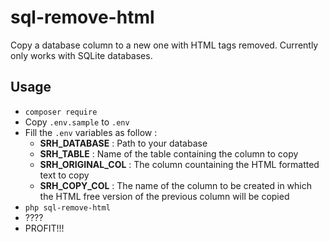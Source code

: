 # sql-remove-html
Copy a database column to a new one with HTML tags removed. Currently only works with SQLite databases.
## Usage
* `composer require`
* Copy `.env.sample` to `.env`
* Fill the `.env` variables as follow :
    - **SRH_DATABASE** : Path to your database
    - **SRH_TABLE** : Name of the table containing the column to copy
    - **SRH_ORIGINAL_COL** : The column countaining the HTML formatted text to copy
    - **SRH_COPY_COL** : The name of the column to be created in which the HTML free version of the previous column will be copied
* `php sql-remove-html`
* ????
* PROFIT!!!